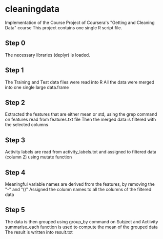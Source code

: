 # cleaningdata
Implementation of the Course Project of Coursera's "Getting and Cleaning Data" course
This project contains one single R script file.

## Step 0
The necessary libraries (deplyr) is loaded.

## Step 1
The Training and Test data files were read into R
All the data were merged into one single large data.frame

## Step 2
Extracted the features that are either mean or std, using the grep command on features read from features.txt file
Then the merged data is filtered with the selected columns

## Step 3
Activity labels are read from activity_labels.txt and assigned to filtered data (column 2) using mutate function

## Step 4
Meaningful variable names are derived from the features, by removing the "-" and "()"
Assigned the column names to all the columns of the filtered data

## Step 5
The data is then grouped using group_by command on Subject and Actiivity
summarise_each function is used to compute the mean of the grouped data
The result is written into result.txt
